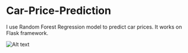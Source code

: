 # Car-Price-Prediction
I use Random Forest Regression model to predict car prices. It works on Flask framework.

![Alt text](relative/path/to/preapp.jpg?raw=true "Title")
